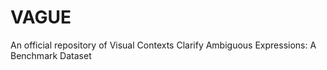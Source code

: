 # VAGUE
An official repository of Visual Contexts Clarify Ambiguous Expressions: A Benchmark Dataset
